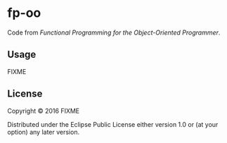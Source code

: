 # fp-oo

Code from _Functional Programming for the Object-Oriented Programmer_.

## Usage

FIXME

## License

Copyright © 2016 FIXME

Distributed under the Eclipse Public License either version 1.0 or (at
your option) any later version.
